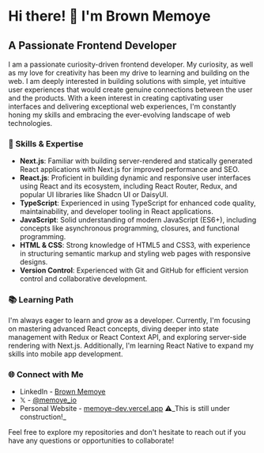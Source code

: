 # Hi there! 👋 I'm Brown Memoye
## A Passionate Frontend Developer
I am a passionate curiosity-driven frontend developer. My curiosity, as well as my love for creativity has been my drive to learning and building on the web. I am deeply interested in building solutions with simple, yet intuitive user experiences that would create genuine connections between the user and the products. With a keen interest in creating captivating user interfaces and delivering exceptional web experiences, I'm constantly honing my skills and embracing the ever-evolving landscape of web technologies.

### 🌟 Skills & Expertise
- **Next.js**: Familiar with building server-rendered and statically generated React applications with Next.js for improved performance and SEO.
- **React.js**: Proficient in building dynamic and responsive user interfaces using React and its ecosystem, including React Router, Redux, and popular UI libraries like Shadcn UI or DaisyUI.
- **TypeScript**: Experienced in using TypeScript for enhanced code quality, maintainability, and developer tooling in React applications.
- **JavaScript**: Solid understanding of modern JavaScript (ES6+), including concepts like asynchronous programming, closures, and functional programming.
- **HTML & CSS**: Strong knowledge of HTML5 and CSS3, with experience in structuring semantic markup and styling web pages with responsive designs.
- **Version Control**: Experienced with Git and GitHub for efficient version control and collaborative development.
<!--
### 💻 Current Projects

- **[Project Name]**: A brief description of your current or most recent project, highlighting its key features and technologies used.
- **[Project Name]**: Another project you're working on or have completed, demonstrating your skills and problem-solving abilities.
-->
### 📚 Learning Path

I'm always eager to learn and grow as a developer. Currently, I'm focusing on mastering advanced React concepts, diving deeper into state management with Redux or React Context API, and exploring server-side rendering with Next.js. Additionally, I'm learning React Native to expand my skills into mobile app development.

### 🌐 Connect with Me

- LinkedIn - [Brown Memoye](https://www.linkedin.com/in/b-me)
- 𝕏 - [@memoye_io](https://x.com/memoye_io)
- Personal Website - [memoye-dev.vercel.app](https://memoye-dev.vercel.app) ⚠️_This is still under construction!_
<!-- - [Personal Website](https://your-website.com) -->

Feel free to explore my repositories and don't hesitate to reach out if you have any questions or opportunities to collaborate!


<!--
 [![GitHub Stats](https://github-readme-stats.vercel.app/api?username=memoye&show_icons=true&theme=dark)](https://github.com/memoye)\

Here are some ideas to get you started:


## 🔭 I’m currently working on
My [Portfolio website](https://memoye-dev.vercel.app). 

## 🌱 I’m currently learning 


# 👋 Hello, World! I'm [Your Name]

## 🚀 A Passionate Entry-Level Frontend React Developer
- 👯 I’m looking to collaborate on ...
- 🤔 I’m looking for help with ...
- 💬 Ask me about ...
- 📫 How to reach me: ...
- 😄 Pronouns: ...
- ⚡ Fun fact: ...
-->
